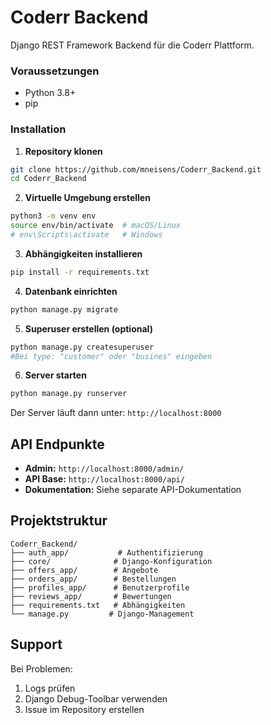 # Coderr Backend

Django REST Framework Backend für die Coderr Plattform.


### Voraussetzungen
- Python 3.8+
- pip

### Installation

1. **Repository klonen**
```bash
git clone https://github.com/mneisens/Coderr_Backend.git
cd Coderr_Backend
```

2. **Virtuelle Umgebung erstellen**
```bash
python3 -m venv env
source env/bin/activate  # macOS/Linux
# env\Scripts\activate   # Windows
```

3. **Abhängigkeiten installieren**
```bash
pip install -r requirements.txt
```

4. **Datenbank einrichten**
```bash
python manage.py migrate
```

5. **Superuser erstellen (optional)**
```bash
python manage.py createsuperuser
#Bei type: "customer" oder "busines" eingeben
```

6. **Server starten**
```bash
python manage.py runserver
```

Der Server läuft dann unter: `http://localhost:8000`

## API Endpunkte

- **Admin:** `http://localhost:8000/admin/`
- **API Base:** `http://localhost:8000/api/`
- **Dokumentation:** Siehe separate API-Dokumentation


## Projektstruktur

```
Coderr_Backend/
├── auth_app/           # Authentifizierung
├── core/              # Django-Konfiguration
├── offers_app/        # Angebote
├── orders_app/        # Bestellungen
├── profiles_app/      # Benutzerprofile
├── reviews_app/       # Bewertungen
├── requirements.txt   # Abhängigkeiten
└── manage.py         # Django-Management
```

## Support

Bei Problemen:
1. Logs prüfen
2. Django Debug-Toolbar verwenden
3. Issue im Repository erstellen

